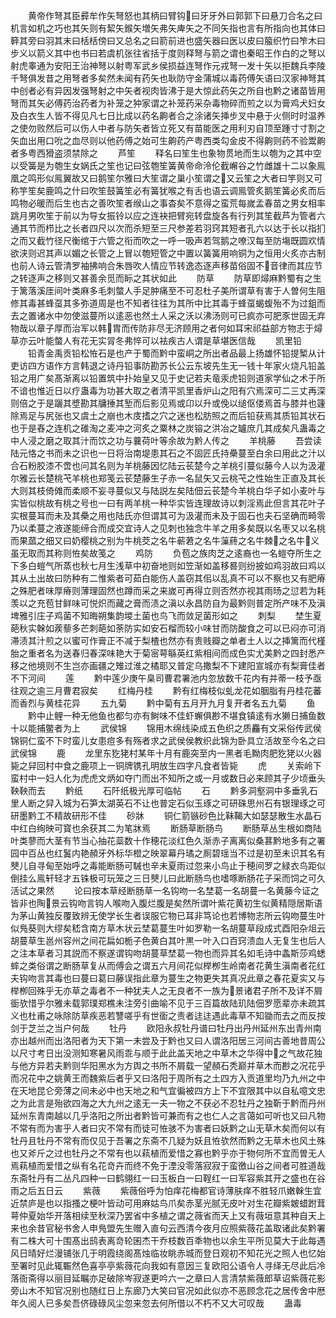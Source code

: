 <!-- { "loadSidebar": true } -->
　　黄帝作弩其臣彛牟作矢弩怒也其柄曰臂钩曰牙牙外曰郭郭下曰悬刀合名之曰机言如机之巧也其矢则有絜矢鍭矢増矢弗矢庳矢之不同矢指也言有所指向也其体曰簳其旁曰羽其末曰栝栝傍曰又总名之曰箭前进也盛矢器曰医以皮曰箙织竹曰笮木曰步义以箭义其中也书曰若虞机张往省括于度则释弩与箭之谓也秦昭王作白的之弩以射虎睾通为安阳王治神弩以射粤军武乡侯损益连弩作元戎弩一发十矢以拒魏兵李陵千弩俱发昔之用弩者多矣然未闻有药矢也耿防守金蒲城以毒药傅矢语曰汉家神弩其中创者必有异因发强弩射之中矢者视肉皆沸于是大惊此药矢之所自也黔之诸苗皆用弩而其矢必傅药治药者为补笼之狆家谓之补笼药采杂毒物碎而煎之以为膏鸡犬妇女及白衣生人皆不得见凡七日比成以药名齁者合之涂诸矢挿步叉中悬于火侧时时温养之使勿败然后可以伤人中者与防矢者皆立死又有苗能医之用利刃自顶至踵寸寸割之矢血出用口吮之血尽则以他药傅之始可生齁药产粤西类勾金皮不得齁则药不验鬻齁者多粤西猾盗须禁除之
　　芦笙
　　释名曰笙生也象物贯地而生以匏为之其中空以受簧是为匏生女娲氏之笙也记曰弦匏笙簧黄帝命泠伦截嶰谷之竹雌雄十二以象鳯凰之鸣形似鳯翼故又曰鹅笙尔雅曰大笙谓之巢小笙谓之又云笙之大者曰竽则又可称竽笙矣鹿鸣之什曰吹笙鼓簧笙必有簧犹喉之有舌也语云调鳯管炙鹅笙簧必炙而后鸣物必暖而后生也古之善吹笙者缑山之事杳矣不意得之蛮荒每嵗孟春苗之男女相率跳月男吹笙于前以为导女振铃以应之连袂把臂宛转盘旋各有行列其笙截芦为管者六通其节而栉比之长者四尺以次而杀短至三尺参差若羽窍其短者孔六以达于长以指扪之而又截竹径尺衡绾于六管之衔而吹之一呼一吸声若驾鹅之嘹汉每至防塲既圆欢情欲浃则迟其声以媚之长管之上冒以匏短管之中置以簧簧用响铜为之恒用火炙亦古制也前人诗云管清罗袖拂响合朱唇吹人情应节转逸态逐声移苗俗固不音律而其应节之转逐声之移则又甚善余觅而眎之其状如此
　　防草
　　防草即燖麻黔蜀有之生于篱落溪厓间叶类麻多毛刺螫人手足肿痛至不可忍杜子美所谓草有害于人曽何生阻修其毒甚蜂虿其多弥道周是也不知者往往为其所中比其毒于蜂虿蝎蝮殆不为过鉏而去之置诸水中勿使滋蔓所以逺恶也然土人采之沃以沸汤则可已疯亦可肥豕世固无弃物哉以章子厚而治军以韩胄而传防非尽无济顾用之者何如耳宋祁益部方物志于燖草亦云叶能螫人有花无实冐冬弗悴可以袪疾古人谓是草堪医信哉
　　凯里铅
　　铅青金禹贡铅松恠石是也产于蜀而黔中蛮峒之所出者品最上扬雄怀铅提椠从计吏访四方语作方言韩退之诗丹铅事防勘苏长公云东坡先生无一钱十年家火烧凡铅盖铅之用广矣髙渐离以铅置筑中扑始皇又见于史记若夫竜汞虎铅则道家学仙之术于所不谙也惟近日以疗蛊毒为功甚大取之者清平凯里香炉山之阳有穴焉深可二三丈再深则倍之于是躧其墏勘其牗捶其堑而后影见焉或卬以升或俛以缒伛偻焉首与膝并也籧除焉足与尻张也又虞土之崩也木庋搘之穴之迷也松肪照之而后铅获焉其质铅其状石也于是舂之连机之碓淘之麦冲之河炙之粟林之炭镕之洪冶之罏庶几其成矣凡蛊毒之中人浸之磨之取其汁而饮之功与蘘荷叶等余故为黔人传之
　　羊桃藤
　　吾尝读陆元恪之书而未之识也一日将治南堤患其石之不固匠氏持櫐蔓至白余曰用此之汁以合石粉胶漆不啻也问其名则为羊桃藤因忆陆云苌楚今之羊桃引蔓似藤今人以为汲灌尔雅云长楚桃芅羊桃也郑笺云苌楚藤生子赤一名鼠矢又云桃芅之性始生正直及其长大则其枝倚傩而柔顺不妄寻蔓似又与陆説左矣陆佃云苌楚今羊桃白华子如小麦叶与实皆似桃故有桃之号也一曰有两羊桃一种华实皆连理故诗以刺淫焉此但言其花叶子实根蔓耳而未及其櫐之用也陆氏亦但谓其可为汲灌而未及于固石也夫石坚确而畸零乃以柔蔓之液遂能缔合而成交宜诗人之见刺也独念牛羊之用多矣既以名枣又以名桃而果蓏之细又曰奶樱桃之别为牛桃茭之名牛蕲莙之名牛薻蔠之名牛棘之名牛义虽无取而其称则恠矣故笺之
　　鸡防
　　负苞之族肉芝之逺裔也一名螘夺所生之下多白螘气所蒸也秋七月生浅草中初奋地则如笠渐如盖移晷则纷披如鸡羽故曰鸡以其从土出故曰防种有二惟紫者可茹白能伤人盖窃其佀以乱真不可以不察也又有肥瘠之殊肥者味厚瘠则薄理固然也蹲而采之来嵗可再得立则否然亦视其雨旸之愆若为耗羡以之充苞甘鲜味可悦炽而藏之膏而渍之滇以永昌防自为最黔则普定所产味不及滇埤雅引庄子鸡菌不知晦朔集韵堫土菌也鸟飞而敛足菌形如之
　　刺梨
　　埜生夏葩秋实榦如蒺藜多芒刺葩如荼防实如安石榴而较小味甘而防酸食之可以已闷亦可消滞渍其汁煎之以蜜可作膏正不减于梨楂也然亦有贵贱瓣之单者土人以之挿篱而代槿胎之重者名为送春归春深味艳大于菊宻萼緐英红紫相间而成色实尤美黔之四封悉产移之他境则不生岂亦画疆之雉过淮之橘耶又普定乌撒梨不下建阳宣城亦有梨膏佳者不下河间
　　莲
　　黔中莲少庚午臬司曹君署池内忽放数千花内有并蒂一枝予亟往观之逾三月曹君寂矣
　　红梅丹桂
　　黔有红梅枝似虬龙花如胭脂有丹桂花蕃而香烈与黄桂花异
　　五九菊
　　黔中菊有五月开九月复开者名五九菊
　　鱼
　　黔中止鲤一种无他鱼也都匀亦有鲥味不佳虾蠏俱尠不堪食镇逺有水獭日捕鱼数十以能捕鳖者为上
　　武侯锦
　　锦用木绵线染成五色织之质麤有文采俗传武侯锦铜仁蛮不下时蛮儿女患痘多有殇者求之武侯侯教织此锦为卧具立活故至今名之曰武侯锦
　　鹿
　　龙里东犵狫村某年十月有鹿突至内一黑者毛黝肉肥犵狫以火器毙之舁回村中食之鹿项上一铜牌镌孔明放生四字凡食者皆毙
　　虎
　　关索岭下蛮村中一妇人化为虎虎文炳如夺门而出不知所之或一月或数日必来顾其子少顷垂头鞅鞅而去
　　黔纸
　　石阡纸极光厚可临帖
　　石
　　黔多洞壑洞中多垂乳石里人断之舁入城为石笋太湖英石不让也普定石似玉琢之可研硃思州石有银理琢之可研墨黔工不精故研形不佳
　　砂牀
　　铜仁箭镞砂色比靺鞨大如瑟瑟散生水晶石中红白绚映可寳也余获其二为笔牀焉
　　断肠草断肠鸟
　　断肠草丛生根如商陆叶类蓼而大茎有节当心抽花蘂数十作穂花淡红色久渐赤子离离似桑葚黔地多有之署园中百丛也红鬒内艳頳牙外标华橙之映翠幕丹璚之厠碧瑶当不过是初至未识其名有僰儿自寻甸至始呼之毒能断肠可駴也辛未夏雨过忽来小鸟止于穂间罗之緑衣鸟距似倒挂么鳯轩轻才五铢极可玩笼之三日僰儿曰此断肠鸟也嗜啄断肠花子采而饲之可久活试之果然
　　论曰按本草经断肠草一名钩吻一名埜葛一名胡蔓一名黄藤今证之皆非也陶景云钩吻言钩人喉吻入腹烂腹是矣然所谓叶紫花黄初生似黄精隠居斯语为茅山黄独反覆致辨无使学长生者误服它物已耳非笃论也若博物志所云钩吻蔓生叶似鳬葵则大缪矣嵇含南方草木状云埜葛蔓生叶如罗勒一名胡蔓草段成式酉阳杂俎云胡蔓草生邕州容州之间花扁如栀子色黄白其叶黒一叶入口百窍溃血人无复生也后人之注本草者习其説而不察遂谓钩吻胡蔓草埜葛一物也而异其名如毛诗中螽斯莎鸡蟋蟀之类俗谓之断肠草复从而傅会之谓五六月间花似榉栁生岭南者花黄生滇南者花红夫钩吻言其毒也曰蔓曰葛曰藤误指此章为蔓生之物更失其真况此章之春花夏实又与榉栁回殊乎无亦草之毒者不一种犹夫人之无良者不一族为景诸君子所不及详不屑衟欤惜乎尔雅未载郭璞郑樵未注旁引曲喻不见于三百篇故陆玑陆佃罗愿辈亦未疏其义也杜甫之咏除防草疾恶若讐嗟乎有世衟之责者迬迬遇此毒草不知锄而去之而反按剑于芝兰之当户何哉
　　牡丹
　　欧阳永叔牡丹谱曰牡丹出丹州延州东出青州南亦出越州而出洛阳者为天下第一未尝及于黔也又曰人谓洛阳居三河间古善地昔周公以尺寸考日出没测知寒暑风雨乖与顺于此此盖天地之中草木之华得中之气故花独与他方异若夫黔则华阳黑水为方舆之书所不屑载一望頳石秃巅并草木而尠之况花乎而况花中之姚黄王而魏紫后者乎又曰洛阳于周所有之土四方入贡道里均乃九州之中在天地昆仑旁薄之间未必中也天地之和气宜徧被四方上下不宜限其中以自私噫文忠之为此言是殆欲四海之大九州之逺无一夫一物之不获必不忍牡丹之独靳于黔而丹州延州东青南越以几乎洛阳之所出者黔皆可兼而有之也仁人之言蔼如可听也又曰凡物不常有而为害乎人者曰灾不常有而徒可恠骇不为害者曰妖黔之山无草木矣而何以有牡丹且牡丹不常有而仅见于吾署之东斋不几疑为妖且恠欤然而黔之无草木也风土殊也又斧斤之过也牡丹之不常有也以萟植而爱惜之寡也黔乎亦于物何所不宜而曽无人焉萟植而爱惜之纵有名花竒卉而终不免于湮没零落寂寂于蛮徼山谷之间者可胜道哉东斋牡丹有二丛凡四种一曰鹤翎红一曰玉板白一曰鞓红一曰军容紫其开之盛也在谷雨之后五日云
　　紫薇
　　紫薇俗呼为怕痒花梅都官诗薄肤痒不胜轻爪嫩榦生宜近禁庐是也以指搔之梗叶皆动可用麻姑鸟爪矣赤茎光腻无皮叶对生花瓣紫皴蜡跗茸萼仲夏始华开落相续至秋深乃罢省中多植之谓之薇省而天上又有薇垣意其种自天上来也余昔官秘书舍人申鳬盟先生赠入直句云西清今夜月应照紫薇花盖取诸此矣黔署有二株大可十围髙出鸱表离竒轮囷杰干乔枝数百秊物也以余生平所见莫大于此每遇风日晴好烂漫铺张几于明霞绕阁髙烛临妆眺赤城而登日观初不知花光之照人也忆始至署时见此辄辴然色喜亭亭紫薇花向我如有意因三复欧阳公语令人寻绎无尽此后冷落衙斋得以丽目延瞩亦足破除岑寂遂更吟六一之章曰人言清禁紫薇郎草诏紫薇花影旁山木不知官况别也随红日上东廊乃大笑曰官况如此似亦不恶顾念花之居传舍中厯年久阅人已多矣吾侪碌碌风尘忽来忽去何所借以不朽不又大可叹哉
　　蛊毒
